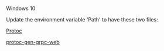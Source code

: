 Windows 10


Update the environment variable 'Path' to have these two files:

[Protoc](/protoc.exe)

[protoc-gen-grpc-web](/protoc-gen-grpc-web.exe)